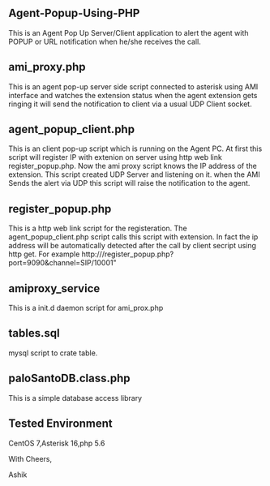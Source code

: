 ## Agent-Popup-Using-PHP
   This is an Agent Pop Up Server/Client application to alert the agent with POPUP or URL notification when he/she receives the call.

## ami_proxy.php
   This is an agent pop-up server side script connected to asterisk using AMI interface and watches the extension status when the agent extension gets ringing it will send the notification to 
   client via a usual UDP Client socket.
   
## agent_popup_client.php
   This is an client pop-up script which is running on the Agent PC. At first this script will register IP with extenion on server using http web link register_popup.php. Now the 
   ami proxy script knows the IP address of the extension. This script created UDP Server and listening on it. when the AMI Sends the alert via UDP this script will raise the notification 
   to the agent.
   
## register_popup.php
   This is a http web link script for the registeration. The agent_popup_client.php script calls this script with extension. In fact the ip address will be automatically detected
   after the call by client secript using http get. For example http://<ami proxy IP>/register_popup.php?port=9090&channel=SIP/10001"
   
## amiproxy_service
   This is a init.d daemon script for ami_prox.php
   
## tables.sql
   mysql script to crate table.
   
## paloSantoDB.class.php
   This is a simple database access library
   
## Tested Environment

   CentOS 7,Asterisk 16,php 5.6
   
With Cheers,
   
Ashik
   

   
  
 
   


